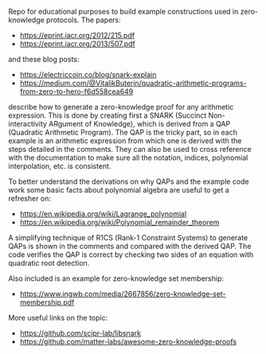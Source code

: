 Repo for educational purposes to build example constructions used in zero-knowledge protocols. The papers:

  * https://eprint.iacr.org/2012/215.pdf
  * https://eprint.iacr.org/2013/507.pdf

and these blog posts:

  * https://electriccoin.co/blog/snark-explain
  * https://medium.com/@VitalikButerin/quadratic-arithmetic-programs-from-zero-to-hero-f6d558cea649

describe how to generate a zero-knowledge proof for any arithmetic expression. This is done by creating first a SNARK
(Succinct Non-interactivity ARgument of Knowledge), which is derived from a QAP (Quadratic Arithmetic Program). The QAP
is the tricky part, so in each example is an arithmetic expression from which one is derived with the steps detailed in
the comments. They can also be used to cross reference with the documentation to make sure all the notation, indices,
polynomial interpolation, etc. is consistent.

To better understand the derivations on why QAPs and the example code work some basic facts about polynomial algebra are
useful to get a refresher on:

  * https://en.wikipedia.org/wiki/Lagrange_polynomial
  * https://en.wikipedia.org/wiki/Polynomial_remainder_theorem

A simplifying technique of R1CS (Rank-1 Constraint Systems) to generate QAPs is shown in the comments and compared
with the derived QAP. The code verifies the QAP is correct by checking two sides of an equation with quadratic root
detection.

Also included is an example for zero-knowledge set membership:

  * https://www.ingwb.com/media/2667856/zero-knowledge-set-membership.pdf

More useful links on the topic:

  * https://github.com/scipr-lab/libsnark
  * https://github.com/matter-labs/awesome-zero-knowledge-proofs
